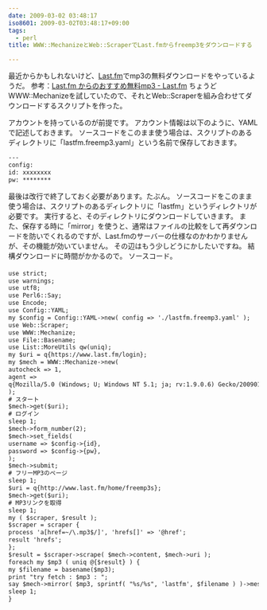 ```yaml
---
date: 2009-03-02 03:48:17
iso8601: 2009-03-02T03:48:17+09:00
tags:
  - perl
title: WWW::MechanizeとWeb::ScraperでLast.fmからfreemp3をダウンロードする

---
```


最近からかもしれないけど、<a href="http://www.lastfm.jp/">Last.fm</a>でmp3の無料ダウンロードをやっているようだ。
参考：<a href="http://www.lastfm.jp/">Last.fm からのおすすめ無料mp3 - Last.fm</a>
ちょうどWWW::Mechanizeを試していたので、それとWeb::Scraperを組み合わせてダウンロードするスクリプトを作った。


アカウントを持っているのが前提です。
アカウント情報は以下のように、YAMLで記述しておきます。
ソースコードをこのまま使う場合は、スクリプトのあるディレクトリに「lastfm.freemp3.yaml」という名前で保存しておきます。
```default
---
config:
id: xxxxxxxx
pw: ********
```
最後は改行で終了しておく必要があります。たぶん。
ソースコードをこのまま使う場合は、スクリプトのあるディレクトリに「lastfm」というディレクトリが必要です。
実行すると、そのディレクトリにダウンロードしていきます。
また、保存する時に「mirror」を使うと、通常はファイルの比較をして再ダウンロードを防いでくれるのですが、Last.fmのサーバーの仕様なのかわかりませんが、その機能が効いていません。
その辺はもう少しどうにかしたいですね。
結構ダウンロードに時間がかかるので&#133;。
ソースコード。
```default
use strict;
use warnings;
use utf8;
use Perl6::Say;
use Encode;
use Config::YAML;
my $config = Config::YAML->new( config => './lastfm.freemp3.yaml' );
use Web::Scraper;
use WWW::Mechanize;
use File::Basename;
use List::MoreUtils qw(uniq);
my $uri = q{https://www.last.fm/login};
my $mech = WWW::Mechanize->new(
autocheck => 1,
agent =>
q{Mozilla/5.0 (Windows; U; Windows NT 5.1; ja; rv:1.9.0.6) Gecko/2009011913 Firefox/3.0.6 (.NET CLR 3.5.30729)},
);
# スタート
$mech->get($uri);
# ログイン
sleep 1;
$mech->form_number(2);
$mech->set_fields(
username => $config->{id},
password => $config->{pw},
);
$mech->submit;
# フリーMP3のページ
sleep 1;
$uri = q{http://www.last.fm/home/freemp3s};
$mech->get($uri);
# MP3リンクを取得
sleep 1;
my ( $scraper, $result );
$scraper = scraper {
process 'a[href=~/\.mp3$/]', 'hrefs[]' => '@href';
result 'hrefs';
};
$result = $scraper->scrape( $mech->content, $mech->uri );
foreach my $mp3 ( uniq @{$result} ) {
my $filename = basename($mp3);
print "try fetch : $mp3 : ";
say $mech->mirror( $mp3, sprintf( "%s/%s", 'lastfm', $filename ) )->message;
sleep 1;
}
```
    	